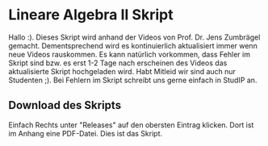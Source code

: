 # Lineare Algebra II Skript
Hallo :). Dieses Skript wird anhand der Videos von Prof. Dr. Jens Zumbrägel gemacht. Dementsprechend wird es kontinuierlich aktualisiert immer wenn neue Videos rauskommen. Es kann natürlich vorkommen, dass Fehler im Skript sind bzw. es erst 1-2 Tage nach erscheinen des Videos das aktualisierte Skript hochgeladen wird. Habt Mitleid wir sind auch nur Studenten ;). Bei Fehlern im Skript schreibt uns gerne einfach in StudIP an.
## Download des Skripts
Einfach Rechts unter "Releases" auf den obersten Eintrag klicken. Dort ist im Anhang eine PDF-Datei. Dies ist das Skript.

